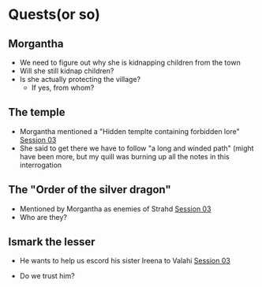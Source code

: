 # Quests(or so)
## Morgantha
- We need to figure out why she is kidnapping children from the town
- Will she still kidnap children?
- Is she actually protecting the village?
    - If yes, from whom?

## The temple
- Morgantha mentioned a "Hidden templte containing forbidden lore" [Session 03](Sessions/Session03.md#Morgantha)
- She said to get there we have to follow "a long and winded path" (might have been more, but my quill was burning up all the notes in this interrogation

## The "Order of the silver dragon"
- Mentioned by Morgantha as enemies of Strahd [Session 03](Sessions/Session03.md#Morgantha)
- Who are they?

## Ismark the lesser
- He wants to help us escord his sister Ireena to Valahi [Session 03](Sessions/Session03.md#The-Tavern)

- Do we trust him?

